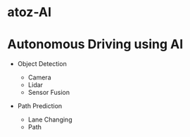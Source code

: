 # atoz-AI
# Autonomous Driving using AI

- Object Detection
  - Camera
  - Lidar
  - Sensor Fusion
  
- Path Prediction
  - Lane Changing 
  - Path 
